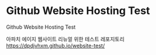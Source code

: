 # Github Website Hosting Test
Github Website Hosting Test

아파치 에이지 웹사이트 리뉴얼 위한 테스트 레포지토리 
https://dpdjvhxm.github.io/website-test/
